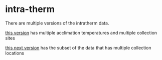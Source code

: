 # intra-therm

There are multiple versions of the intratherm data.

[this version](https://github.com/JoeyBernhardt/intra-therm/blob/master/data-processed/intratherm-multi-pop-multi-acclim.csv) has multiple acclimation temperatures and multiple collection sites



[this next version](https://github.com/JoeyBernhardt/intra-therm/blob/master/data-processed/intratherm-multi-pop.csv) has the subset of the data that has multiple collection locations
